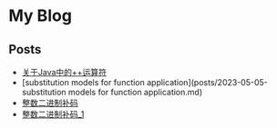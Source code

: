 # My Blog

## Posts
- [关于Java中的++运算符](posts/2023-04-24-the_increment_operator.md)
- [substitution models for function application](posts/2023-05-05-substitution models for function application.md)
- [整数二进制补码](posts/2023-05-06-整数二进制补码.md)
- [整数二进制补码_1](posts/2023-05-09-整数二进制补码_1.md)
